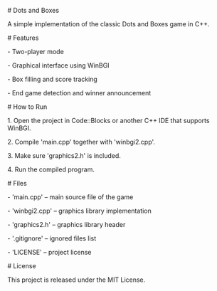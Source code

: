 \# Dots and Boxes



A simple implementation of the classic Dots and Boxes game in C++.



\# Features

\- Two-player mode

\- Graphical interface using WinBGI

\- Box filling and score tracking

\- End game detection and winner announcement



\# How to Run

1\. Open the project in Code::Blocks or another C++ IDE that supports WinBGI.

2\. Compile 'main.cpp' together with 'winbgi2.cpp'.

3\. Make sure 'graphics2.h' is included.

4\. Run the compiled program.



\# Files

\- 'main.cpp' – main source file of the game

\- 'winbgi2.cpp' – graphics library implementation

\- 'graphics2.h' – graphics library header

\- '.gitignore' – ignored files list

\- 'LICENSE' – project license



\# License

This project is released under the MIT License.



